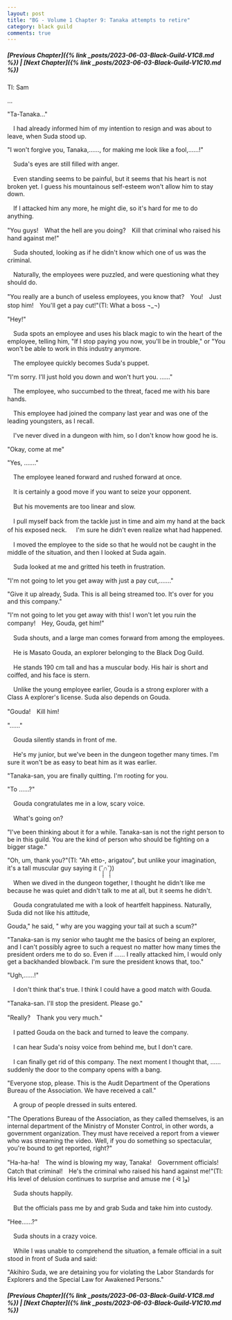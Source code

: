```yaml
---
layout: post
title: "BG - Volume 1 Chapter 9: Tanaka attempts to retire"
category: black guild
comments: true
---
```


##### [Previous Chapter]({% link _posts/2023-06-03-Black-Guild-V1C8.md %}) \| [Next Chapter]({% link _posts/2023-06-03-Black-Guild-V1C10.md %})

Tl: Sam

…

"Ta-Tanaka..."

　I had already informed him of my intention to resign and was about to leave, when Suda stood up.

"I won't forgive you, Tanaka,......, for making me look like a fool,......!"

　Suda's eyes are still filled with anger.
<!--more-->

　Even standing seems to be painful, but it seems that his heart is not broken yet. I guess his mountainous self-esteem won't allow him to stay down.

　If I attacked him any more, he might die, so it's hard for me to do anything.

"You guys!　What the hell are you doing?　Kill that criminal who raised his hand against me!"

　Suda shouted, looking as if he didn't know which one of us was the criminal.

　Naturally, the employees were puzzled, and were questioning what they should do.

"You really are a bunch of useless employees, you know that?　You!　Just stop him!　You'll get a pay cut!"(Tl: What a boss ¬_¬)

"Hey!"

　Suda spots an employee and uses his black magic to win the heart of the employee, telling him, "If I stop paying you now, you'll be in trouble," or "You won't be able to work in this industry anymore.

　The employee quickly becomes Suda's puppet.

"I'm sorry. I'll just hold you down and won't hurt you. ......"

　The employee, who succumbed to the threat, faced me with his bare hands.

　This employee had joined the company last year and was one of the leading youngsters, as I recall.

　I've never dived in a dungeon with him, so I don't know how good he is.

"Okay, come at me"

"Yes, ......."

　The employee leaned forward and rushed forward at once.

　It is certainly a good move if you want to seize your opponent.

　But his movements are too linear and slow.

　I pull myself back from the tackle just in time and aim my hand at the back of his exposed neck.
　 I'm sure he didn't even realize what had happened.

　I moved the employee to the side so that he would not be caught in the middle of the situation, and then I looked at Suda again.

　Suda looked at me and gritted his teeth in frustration.

"I'm not going to let you get away with just a pay cut,......."

"Give it up already, Suda. This is all being streamed too. It's over for you and this company."

"I'm not going to let you get away with this! I won't let you ruin the company!　Hey, Gouda, get him!"

　Suda shouts, and a large man comes forward from among the employees.

　He is Masato Gouda, an explorer belonging to the Black Dog Guild.

　He stands 190 cm tall and has a muscular body. His hair is short and coiffed, and his face is stern.

　Unlike the young employee earlier, Gouda is a strong explorer with a Class A explorer's license. Suda also depends on Gouda.

"Gouda!　Kill him!

"......"

　Gouda silently stands in front of me.

　He's my junior, but we've been in the dungeon together many times. I'm sure it won't be as easy to beat him as it was earlier.


"Tanaka-san, you are finally quitting. I'm rooting for you.

"To ......?"

　Gouda congratulates me in a low, scary voice.

　What's going on?

"I've been thinking about it for a while. Tanaka-san is not the right person to be in this guild. You are the kind of person who should be fighting on a bigger stage."

"Oh, um, thank you?"(Tl: "Ah etto-, arigatou", but unlike your imagination, it's a tall muscular guy saying it (˘̩̩̩̩̩̩∩˘̩̩̩̩̩̩))

　When we dived in the dungeon together, I thought he didn't like me because he was quiet and didn't talk to me at all, but it seems he didn't.

　Gouda congratulated me with a look of heartfelt happiness. Naturally, Suda did not like his attitude,

Gouda," he said, " why are you wagging your tail at such a scum?"

"Tanaka-san is my senior who taught me the basics of being an explorer, and I can't possibly agree to such a request no matter how many times the president orders me to do so. Even if ...... I really attacked him, I would only get a backhanded blowback. I'm sure the president knows that, too."

"Ugh,......!"


　I don't think that's true. I think I could have a good match with Gouda.

"Tanaka-san. I'll stop the president. Please go."

"Really?　Thank you very much."

　I patted Gouda on the back and turned to leave the company.

　I can hear Suda's noisy voice from behind me, but I don't care.

　I can finally get rid of this company. The next moment I thought that, ...... suddenly the door to the company opens with a bang.

"Everyone stop, please. This is the Audit Department of the Operations Bureau of the Association. We have received a call."

　A group of people dressed in suits entered.

"The Operations Bureau of the Association, as they called themselves, is an internal department of the Ministry of Monster Control, in other words, a government organization. They must have received a report from a viewer who was streaming the video. Well, if you do something so spectacular, you're bound to get reported, right?"

"Ha-ha-ha!　The wind is blowing my way, Tanaka!　Government officials!　Catch that criminal!　He's the criminal who raised his hand against me!"(Tl: His level of delusion continues to surprise and amuse me ( ᐛ )و)

　Suda shouts happily.

　But the officials pass me by and grab Suda and take him into custody.

"Hee......?"

　Suda shouts in a crazy voice.

　While I was unable to comprehend the situation, a female official in a suit stood in front of Suda and said:

"Akihiro Suda, we are detaining you for violating the Labor Standards for Explorers and the Special Law for Awakened Persons."




##### [Previous Chapter]({% link _posts/2023-06-03-Black-Guild-V1C8.md %}) \| [Next Chapter]({% link _posts/2023-06-03-Black-Guild-V1C10.md %})